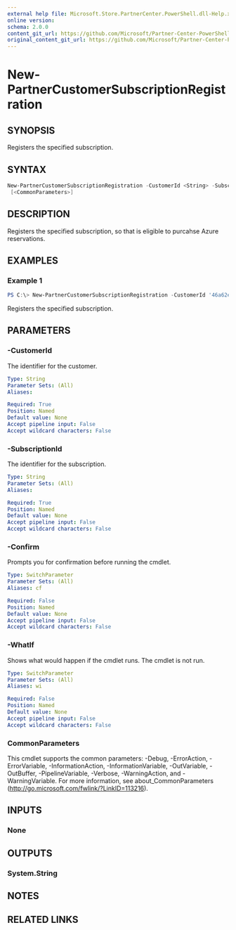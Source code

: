 ```yaml
---
external help file: Microsoft.Store.PartnerCenter.PowerShell.dll-Help.xml
online version:
schema: 2.0.0
content_git_url: https://github.com/Microsoft/Partner-Center-PowerShell/blob/master/docs/help/New-PartnerCustomerSubscriptionRegistration.md 
original_content_git_url: https://github.com/Microsoft/Partner-Center-PowerShell/blob/master/docs/help/New-PartnerCustomerSubscriptionRegistration.md
---
```


# New-PartnerCustomerSubscriptionRegistration

## SYNOPSIS
Registers the specified subscription.

## SYNTAX

```powershell
New-PartnerCustomerSubscriptionRegistration -CustomerId <String> -SubscriptionId <String> [-WhatIf] [-Confirm]
 [<CommonParameters>]
```

## DESCRIPTION
Registers the specified subscription, so that is eligible to purcahse Azure reservations.

## EXAMPLES

### Example 1
```powershell
PS C:\> New-PartnerCustomerSubscriptionRegistration -CustomerId '46a62ece-10ad-42e5-b3f1-b2ed53e6fc08' -SubscriptionId 'b2f26801-2849-4fb1-8815-ad5fcd81143d'
```

Registers the specified subscription.

## PARAMETERS

### -CustomerId
The identifier for the customer.

```yaml
Type: String
Parameter Sets: (All)
Aliases:

Required: True
Position: Named
Default value: None
Accept pipeline input: False
Accept wildcard characters: False
```

### -SubscriptionId
The identifier for the subscription.

```yaml
Type: String
Parameter Sets: (All)
Aliases:

Required: True
Position: Named
Default value: None
Accept pipeline input: False
Accept wildcard characters: False
```

### -Confirm
Prompts you for confirmation before running the cmdlet.

```yaml
Type: SwitchParameter
Parameter Sets: (All)
Aliases: cf

Required: False
Position: Named
Default value: None
Accept pipeline input: False
Accept wildcard characters: False
```

### -WhatIf
Shows what would happen if the cmdlet runs.
The cmdlet is not run.

```yaml
Type: SwitchParameter
Parameter Sets: (All)
Aliases: wi

Required: False
Position: Named
Default value: None
Accept pipeline input: False
Accept wildcard characters: False
```

### CommonParameters
This cmdlet supports the common parameters: -Debug, -ErrorAction, -ErrorVariable, -InformationAction, -InformationVariable, -OutVariable, -OutBuffer, -PipelineVariable, -Verbose, -WarningAction, and -WarningVariable. For more information, see about_CommonParameters (http://go.microsoft.com/fwlink/?LinkID=113216).

## INPUTS

### None

## OUTPUTS

### System.String

## NOTES

## RELATED LINKS
